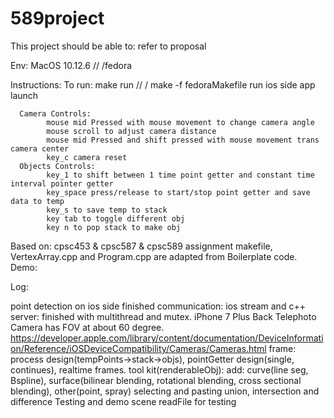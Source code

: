# 589project

This project should be able to:
      refer to proposal

Env: MacOS 10.12.6 // /fedora

Instructions:
      To run:
            make run // / make -f fedoraMakefile run
            ios side app launch

      Camera Controls:
            mouse mid Pressed with mouse movement to change camera angle
            mouse scroll to adjust camera distance
            mouse mid Pressed and shift pressed with mouse movement trans camera center
            key_c camera reset
      Objects Controls:
            key_1 to shift between 1 time point getter and constant time interval pointer getter
            key_space press/release to start/stop point getter and save data to temp
            key_s to save temp to stack
            key tab to toggle different obj
            key n to pop stack to make obj

Based on:
      cpsc453 & cpsc587 & cpsc589 assignment
      makefile, VertexArray.cpp and Program.cpp are adapted from Boilerplate code.
Demo:


Log:

point detection on ios side finished
communication: ios stream and c++ server: finished with multithread and mutex.
iPhone 7 Plus Back Telephoto Camera has FOV at about 60 degree. https://developer.apple.com/library/content/documentation/DeviceInformation/Reference/iOSDeviceCompatibility/Cameras/Cameras.html
frame: process design(tempPoints->stack->objs), pointGetter design(single, continues), realtime frames.
tool kit(renderableObj):
      add: curve(line seg, Bspline),  surface(bilinear blending, rotational blending, cross sectional blending), other(point, spray)
      selecting and pasting
      union, intersection and difference
Testing and demo scene
      readFile for testing
